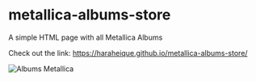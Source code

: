 # metallica-albums-store
A simple HTML page with all Metallica Albums

Check out the link: https://haraheique.github.io/metallica-albums-store/

<img src="./img/albums" alt="Albums Metallica" title="Todos albuns do Metallica">
